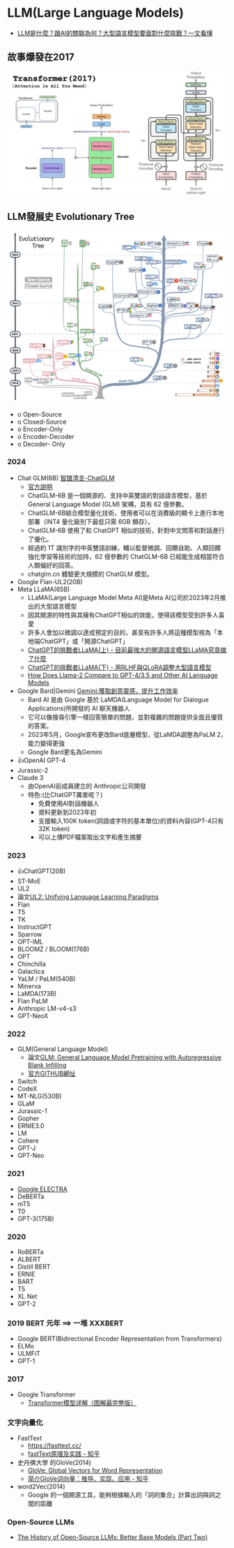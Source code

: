 # LLM(Large Language Models)
- [LLM是什麼？跟AI的關聯為何？大型語言模型要面對什麼挑戰？一文看懂](https://www.bnext.com.tw/article/76864/what-is-the-meaning-of-llm)

## 故事爆發在2017 
![Transformer(2017)](./pics/Transformer(2017).png)


## LLM發展史 Evolutionary Tree

![LLM發展史](./pics/LLM_Tree.png)
- o	Open-Source
- o	Closed-Source
- o	Encoder-Only
- o	Encoder-Decoder
- o	Decoder- Only
### 2024
- Chat GLM(6B) [智譜清言-ChatGLM](https://chatglm.cn/)
  - [官方說明](https://github.com/THUDM/ChatGLM-6B)
  - ChatGLM-6B 是一個開源的、支持中英雙語的對話語言模型，基於 General Language Model (GLM) 架構，具有 62 億參數。
  - ChatGLM-6B結合模型量化技術，使用者可以在消費級的顯卡上進行本地部署（INT4 量化級別下最低只需 6GB 顯存）。
  - ChatGLM-6B 使用了和 ChatGPT 相似的技術，針對中文問答和對話進行了優化。
  - 經過約 1T 識別字的中英雙語訓練，輔以監督微調、回饋自助、人類回饋強化學習等技術的加持，62 億參數的 ChatGLM-6B 已經能生成相當符合人類偏好的回答。
  - chatglm.cn 體驗更大規模的 ChatGLM 模型。 
- Google Flan-UL2(20B)
- Meta LLaMA(65B)
  - LLaMA(Large Language Model Meta AI)是Meta AI公司於2023年2月推出的大型語言模型
  - 因其開源的特性與其擁有ChatGPT相似的效能，使得該模型受到許多人喜愛
  - 許多人會加以微調以達成預定的目的，甚至有許多人將這種模型視為「本地端ChatGPT」或「開源ChatGPT」
  - [ChatGPT的挑戰者LLaMA(上) - 目前最強大的開源語言模型LLaMA究竟做了什麼](https://ithelp.ithome.com.tw/articles/10338745)
  - [ChatGPT的挑戰者LLaMA(下) - 用RLHF與QLoRA調整大型語言模型](https://ithelp.ithome.com.tw/articles/10339382)
  - [How Does Llama-2 Compare to GPT-4/3.5 and Other AI Language Models](https://promptengineering.org/how-does-llama-2-compare-to-gpt-and-other-ai-language-models/)
- Google Bard|‎Gemini  [‎Gemini:獲取創意靈感，提升工作效率](https://gemini.google.com/?hl=zh-cn)
  - Bard AI 是由 Google 基於 LaMDA(Language Model for Dialogue Applications)所開發的 AI 聊天機器人
  - 它可以像搜尋引擎一樣回答簡單的問題，並對複雜的問題提供全面且優質的答案。
  - 2023年5月，Google宣布更改Bard底層模型，從LaMDA調整為PaLM 2，能力變得更強
  - Google Bard更名為‎Gemini
- 👍OpenAI GPT-4 
- Jurassic-2 
- Claude 3
  - 由OpenAI前成員建立的 Anthropic公司開發
  - 特色:(比ChatGPT厲害呢？)
    - 免費使用AI對話機器人
    - 資料更新到2023年初
    - 支援輸入100K token(詞語或字符的基本單位)的資料內容(GPT-4只有32K token)
    - 可以上傳PDF檔案取出文字和產生摘要

### 2023
- 👍ChatGPT(20B)
-	ST-MoE
-	UL2
  - 論文[UL2: Unifying Language Learning Paradigms](https://arxiv.org/abs/2205.05131)
-	Flan
-	T5
-	TK
- InstructGPT
- Sparrow
- OPT-IML
- BLOOMZ / BLOOM(176B)
- OPT
- Chinchilla
- Galactica 
- YaLM / PaLM(540B)
- Minerva
- LaMDA(173B)
- Flan PaLM
- Anthropic LM-v4-s3
- GPT-NeoX

### 2022
- GLM(General Language Model)
  - 論文[GLM: General Language Model Pretraining with Autoregressive Blank Infilling](https://arxiv.org/abs/2103.10360)
  - [官方GITHUB網址](https://github.com/THUDM/GLM)
- Switch 
- CodeX
- MT-NLG(530B)
- GLaM
- Jurassic-1
- Gopher
- ERNIE3.0
- LM
- Cohere
- GPT-J
- GPT-Neo

### 2021
- [Google ELECTRA](https://github.com/google-research/electra) 
- DeBERTa 
- mT5
- T0 
- GPT-3(175B)

### 2020
- RoBERTa
- ALBERT
- Distill BERT
- ERNIE 
- BART
- T5
- XL Net
- GPT-2

### 2019 BERT 元年 ==> 一堆 XXXBERT
- Google BERT(Bidirectional Encoder Representation from Transformers) 
- ELMo
- ULMFiT
- GPT-1


### 2017
- Google Transformer
  - [Transformer模型详解（图解最完整版）](https://zhuanlan.zhihu.com/p/338817680)

### 文字向量化
- FastText
  - https://fasttext.cc/
  - [fastText原理及实践 - 知乎]() 
- 史丹佛大學 的GloVe(2014)
  - [GloVe: Global Vectors for Word Representation](https://nlp.stanford.edu/projects/glove/)
  - [简介GloVe词向量：推导、实现、应用 - 知乎](https://zhuanlan.zhihu.com/p/101179171)
- word2Vec(2014)
  - Google 的一個開源工具，能夠根據輸入的「詞的集合」計算出詞與詞之間的距離

### Open-Source LLMs
- [The History of Open-Source LLMs: Better Base Models (Part Two)](https://cameronrwolfe.substack.com/p/the-history-of-open-source-llms-better)
